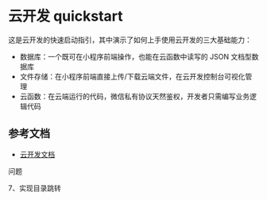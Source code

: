 # 云开发 quickstart

这是云开发的快速启动指引，其中演示了如何上手使用云开发的三大基础能力：

- 数据库：一个既可在小程序前端操作，也能在云函数中读写的 JSON 文档型数据库
- 文件存储：在小程序前端直接上传/下载云端文件，在云开发控制台可视化管理
- 云函数：在云端运行的代码，微信私有协议天然鉴权，开发者只需编写业务逻辑代码

## 参考文档

- [云开发文档](https://developers.weixin.qq.com/miniprogram/dev/wxcloud/basis/getting-started.html)

问题
<!-- 1、从云端下载文本加载慢
2、分章节
3、缓存
4、弱网使用缓存
5、小说编码格式GB2312、GBK 或 GB18030，wx.getFileSystemManager().readFile不支持
6、小说过大会导致内存过载 -->
7、实现目录跳转